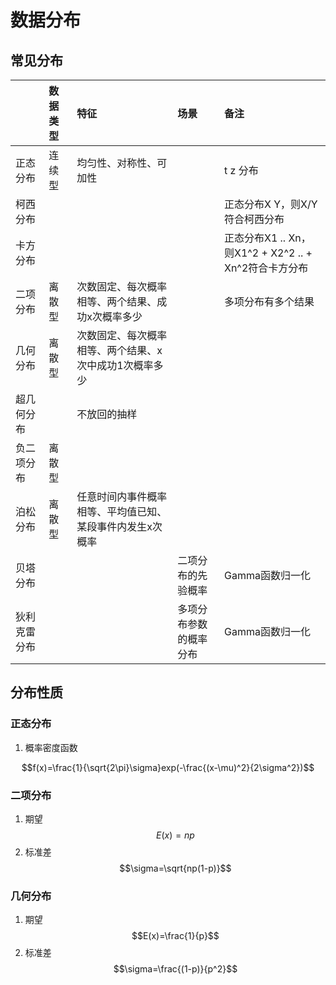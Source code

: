 # 数据分布

## 常见分布

|  | 数据类型 | 特征 | 场景 | 备注 |
| :--- | :--- | :--- | :--- | :--- |
| 正态分布 | 连续型 | 均匀性、对称性、可加性 |  | t  z 分布 |
| 柯西分布 |  |  |  | 正态分布X Y，则X/Y符合柯西分布 |
| 卡方分布 |  |  |  | 正态分布X1 .. Xn，则X1^2 + X2^2 .. + Xn^2符合卡方分布 |
| 二项分布 | 离散型 | 次数固定、每次概率相等、两个结果、成功x次概率多少 |  | 多项分布有多个结果 |
| 几何分布 | 离散型 | 次数固定、每次概率相等、两个结果、x次中成功1次概率多少 |  |  |
| 超几何分布 |  | 不放回的抽样 |  |  |
| 负二项分布 | 离散型 |  |  |  |
| 泊松分布 | 离散型 | 任意时间内事件概率相等、平均值已知、某段事件内发生x次概率 |  |  |
| 贝塔分布 |  |  | 二项分布的先验概率 | Gamma函数归一化 |
| 狄利克雷分布 |  |  | 多项分布参数的概率分布 | Gamma函数归一化 |

## 分布性质

### 正态分布

1. 概率密度函数

$$f(x)=\frac{1}{\sqrt{2\pi}\sigma}exp(-\frac{(x-\mu)^2}{2\sigma^2})$$

### 二项分布

1. 期望 $$E(x)=np$$
2. 标准差$$\sigma=\sqrt{np(1-p)}$$

### 几何分布

1. 期望 $$E(x)=\frac{1}{p}$$
2. 标准差$$\sigma=\frac{(1-p)}{p^2}$$



